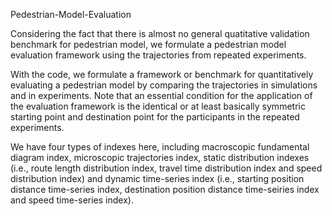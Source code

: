 Pedestrian-Model-Evaluation

Considering the fact that there is almost no general quatitative validation benchmark for pedestrian model, we formulate a pedestrian model evaluation framework using the trajectories from repeated experiments.


With the code, we formulate a framework or benchmark for quantitatively evaluating a pedestrian model by comparing the trajectories in simulations and in experiments. Note that an essential condition for the application of the evaluation framework is the identical or at least basically symmetric starting point and destination point for the participants in the repeated experiments.


We have four types of indexes here, including macroscopic fundamental diagram index, microscopic trajectories index, static distribution indexes (i.e., route length distribution index, travel time distribution index and speed distribution index) and dynamic time-series index (i.e., starting position distance time-series index, destination position distance time-seiries index and speed time-series index). 
